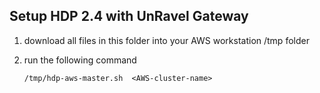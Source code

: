 ## Setup HDP 2.4 with UnRavel Gateway

1. download all files in this folder into your AWS workstation /tmp folder

2. run the following command

      `` /tmp/hdp-aws-master.sh  <AWS-cluster-name> ``
